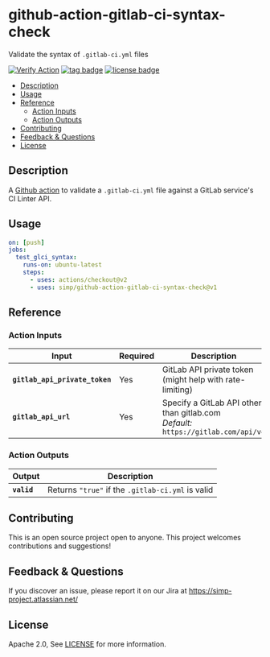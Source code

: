 # github-action-gitlab-ci-syntax-check
Validate the syntax of `.gitlab-ci.yml` files

[![Verify Action](https://github.com/simp/github-action-gitlab-ci-syntax-check/workflows/Verify%20Action/badge.svg)](https://github.com/simp/github-action-gitlab-ci-syntax-check/actions?query=workflow%3A%22Verify+Action%22)
[![tag badge](https://img.shields.io/github/v/tag/simp/github-action-gitlab-ci-syntax-check)](https://github.com/simp/github-action-gitlab-ci-syntax-check/tags)
[![license badge](https://img.shields.io/github/license/simp/github-action-gitlab-ci-syntax-check)](./LICENSE)


<!-- vim-markdown-toc GFM -->

* [Description](#description)
* [Usage](#usage)
* [Reference](#reference)
  * [Action Inputs](#action-inputs)
  * [Action Outputs](#action-outputs)
* [Contributing](#contributing)
* [Feedback & Questions](#feedback--questions)
* [License](#license)

<!-- vim-markdown-toc -->

## Description

A [Github action] to validate a `.gitlab-ci.yml` file against a GitLab
service's CI Linter API.

## Usage

```yaml
on: [push]
jobs:
  test_glci_syntax:
    runs-on: ubuntu-latest
    steps:
      - uses: actions/checkout@v2
      - uses: simp/github-action-gitlab-ci-syntax-check@v1
```

## Reference

### Action Inputs

<table>
  <thead>
    <tr>
      <th>Input</th>
      <th>Required</th>
      <th>Description</th>
    </tr>
  </thead>

  <tr>
    <td><strong><code>gitlab_api_private_token</code></strong></td>
    <td>Yes</td>
    <td>GitLab API private token (might help with rate-limiting)</td>
  </tr>

  <tr>
    <td><strong><code>gitlab_api_url</code></strong></td>
    <td>Yes</td>
    <td>Specify a GitLab API other than gitlab.com<br /><em>Default:</em> <code>https://gitlab.com/api/v4</code></td>
  </tr>
</table>


### Action Outputs

<table>
  <thead>
    <tr>
      <th>Output</th>
      <th>Description</th>
    </tr>
  </thead>

  <tr>
    <td><strong><code>valid</code></strong></td>
    <td>Returns <code>"true"</code> if the <code>.gitlab-ci.yml</code> is valid</td>
  </tr>
</table>


## Contributing

This is an open source project open to anyone. This project welcomes
contributions and suggestions!

## Feedback & Questions

If you discover an issue, please report it on our Jira at
https://simp-project.atlassian.net/

## License

Apache 2.0, See [LICENSE](https://github.com/simp/github-action-gitlab-ci-syntax-check/blob/main/LICENSE) for more information.

[GitHub action]: https://github.com/features/actions
